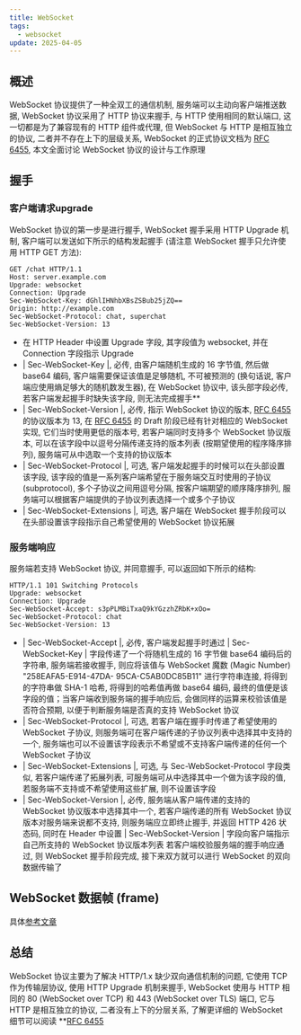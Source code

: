 ```yaml
---
title: WebSocket
tags:
  - websocket
update: 2025-04-05
---
```

## 概述
WebSocket 协议提供了一种全双工的通信机制, 服务端可以主动向客户端推送数据, WebSocket 协议采用了 HTTP 协议来握手, 与 HTTP 使用相同的默认端口, 这一切都是为了兼容现有的 HTTP 组件或代理, 但 WebSocket 与 HTTP 是相互独立的协议, 二者并不存在上下的层级关系, WebSocket 的正式协议文档为 [RFC 6455](https://link.zhihu.com/?target=https%3A//tools.ietf.org/html/rfc6455), 本文全面讨论 WebSocket 协议的设计与工作原理
## 握手
### 客户端请求upgrade
WebSocket 协议的第一步是进行握手, WebSocket 握手采用 HTTP Upgrade 机制, 客户端可以发送如下所示的结构发起握手 (请注意 WebSocket 握手只允许使用 HTTP GET 方法):
```
GET /chat HTTP/1.1
Host: server.example.com
Upgrade: websocket
Connection: Upgrade
Sec-WebSocket-Key: dGhlIHNhbXBsZSBub25jZQ==
Origin: http://example.com
Sec-WebSocket-Protocol: chat, superchat
Sec-WebSocket-Version: 13
```
* 在 HTTP Header 中设置 Upgrade 字段, 其字段值为 websocket, 并在 Connection 字段指示 Upgrade
*  | Sec-WebSocket-Key |, 必传, 由客户端随机生成的 16 字节值, 然后做 base64 编码, 客户端需要保证该值是足够随机, 不可被预测的 (换句话说, 客户端应使用熵足够大的随机数发生器), 在 WebSocket 协议中, 该头部字段必传, 若客户端发起握手时缺失该字段, 则无法完成握手**
* | Sec-WebSocket-Version |, 必传, 指示 WebSocket 协议的版本, [RFC 6455](https://link.zhihu.com/?target=https%3A//tools.ietf.org/html/rfc6455) 的协议版本为 13, 在 [RFC 6455](https://link.zhihu.com/?target=https%3A//tools.ietf.org/html/rfc6455) 的 Draft 阶段已经有针对相应的 WebSocket 实现, 它们当时使用更低的版本号, 若客户端同时支持多个 WebSocket 协议版本, 可以在该字段中以逗号分隔传递支持的版本列表 (按期望使用的程序降序排列), 服务端可从中选取一个支持的协议版本
*  | Sec-WebSocket-Protocol |, 可选, 客户端发起握手的时候可以在头部设置该字段, 该字段的值是一系列客户端希望在于服务端交互时使用的子协议 (subprotocol), 多个子协议之间用逗号分隔, 按客户端期望的顺序降序排列, 服务端可以根据客户端提供的子协议列表选择一个或多个子协议
*  | Sec-WebSocket-Extensions |, 可选, 客户端在 WebSocket 握手阶段可以在头部设置该字段指示自己希望使用的 WebSocket 协议拓展
### 服务端响应
服务端若支持 WebSocket 协议, 并同意握手, 可以返回如下所示的结构:
```
HTTP/1.1 101 Switching Protocols
Upgrade: websocket
Connection: Upgrade
Sec-WebSocket-Accept: s3pPLMBiTxaQ9kYGzzhZRbK+xOo=
Sec-WebSocket-Protocol: chat
Sec-WebSocket-Version: 13
```
*  | Sec-WebSocket-Accept |, 必传, 客户端发起握手时通过 | Sec-WebSocket-Key | 字段传递了一个将随机生成的 16 字节做 base64 编码后的字符串, 服务端若接收握手, 则应将该值与 WebSocket 魔数 (Magic Number) &quot;258EAFA5-E914-47DA- 95CA-C5AB0DC85B11&quot; 进行字符串连接, 将得到的字符串做 SHA-1 哈希, 将得到的哈希值再做 base64 编码, 最终的值便是该字段的值；当客户端收到服务端的握手响应后, 会做同样的运算来校验该值是否符合预期, 以便于判断服务端是否真的支持 WebSocket 协议
*  | Sec-WebSocket-Protocol |, 可选, 若客户端在握手时传递了希望使用的 WebSocket 子协议, 则服务端可在客户端传递的子协议列表中选择其中支持的一个, 服务端也可以不设置该字段表示不希望或不支持客户端传递的任何一个 WebSocket 子协议
*  | Sec-WebSocket-Extensions |, 可选, 与 Sec-WebSocket-Protocol 字段类似, 若客户端传递了拓展列表, 可服务端可从中选择其中一个做为该字段的值, 若服务端不支持或不希望使用这些扩展, 则不设置该字段
*  | Sec-WebSocket-Version |, 必传, 服务端从客户端传递的支持的 WebSocket 协议版本中选择其中一个, 若客户端传递的所有 WebSocket 协议版本对服务端来说都不支持, 则服务端应立即终止握手, 并返回 HTTP 426 状态码, 同时在 Header 中设置 | Sec-WebSocket-Version | 字段向客户端指示自己所支持的 WebSocket 协议版本列表
若客户端校验服务端的握手响应通过, 则 WebSocket 握手阶段完成, 接下来双方就可以进行 WebSocket 的双向数据传输了
## WebSocket 数据帧 (frame)
具体[参考文章](https://zhuanlan.zhihu.com/p/407711596)
## 总结
WebSocket 协议主要为了解决 HTTP/1.x 缺少双向通信机制的问题, 它使用 TCP 作为传输层协议, 使用 HTTP Upgrade 机制来握手, WebSocket 使用与 HTTP 相同的 80 (WebSocket over TCP) 和 443 (WebSocket over TLS) 端口, 它与 HTTP 是相互独立的协议, 二者没有上下的分层关系, 了解更详细的 WebSocket 细节可以阅读 **[RFC 6455](https://link.zhihu.com/?target=https%3A//tools.ietf.org/html/rfc6455)